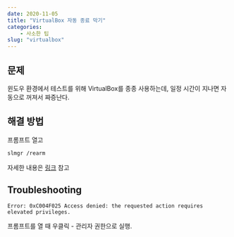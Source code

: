 ```yaml
---
date: 2020-11-05
title: "VirtualBox 자동 종료 막기"
categories: 
    - 사소한 팁
slug: "virtualbox"
---
```


## 문제

윈도우 환경에서 테스트를 위해 VirtualBox를 종종 사용하는데, 일정 시간이 지나면 자동으로 꺼져서 짜증난다.


## 해결 방법

프롬프트 열고
```zsh
slmgr /rearm
```

자세한 내용은 [링크](https://superuser.com/questions/479376/virtualbox-machine-auto-shutting-down-how-do-i-stop-it-from-auto-shutdown) 참고


## Troubleshooting

```
Error: 0xC004F025 Access denied: the requested action requires elevated privileges.
```

프롬프트를 열 때 우클릭 - 관리자 권한으로 실행.




